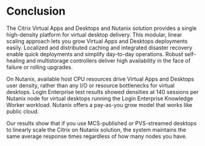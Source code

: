 # Conclusion

The Citrix Virtual Apps and Desktops and Nutanix solution provides a single high-density platform for virtual desktop delivery. This modular, linear scaling approach lets you grow Virtual Apps and Desktops deployments easily. Localized and distributed caching and integrated disaster recovery enable quick deployments and simplify day-to-day operations. Robust self-healing and multistorage controllers deliver high availability in the face of failure or rolling upgrades.

On Nutanix, available host CPU resources drive Virtual Apps and Desktops user density, rather than any I/O or resource bottlenecks for virtual desktops. Login Enterprise test results showed densities at 140 sessions per Nutanix node for virtual desktops running the Login Enterprise Knowledge Worker workload. Nutanix offers a pay-as-you grow model that works like public cloud.

Our results show that if you use MCS-published or PVS-streamed desktops to linearly scale the Citrix on Nutanix solution, the system maintains the same average response times regardless of how many nodes you have. 